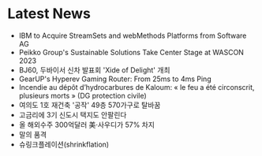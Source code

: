 # Latest News
-  IBM to Acquire StreamSets and webMethods Platforms from Software AG
-  Peikko Group's Sustainable Solutions Take Center Stage at WASCON 2023
-  BJ60, 두바이서 신차 발표회 'Xide of Delight' 개최
-  GearUP's Hyperev Gaming Router: From 25ms to 4ms Ping
-  Incendie au dépôt d’hydrocarbures de Kaloum: « le feu a été circonscrit, plusieurs morts » (DG protection civile)
-  여의도 1호 재건축 '공작' 49층 570가구로 탈바꿈
-  고금리에 3기 신도시 택지도 안팔린다
-  올 해외수주 300억달러 美·사우디가 57% 차지
-  말의 품격
-  슈링크플레이션(shrinkflation)
